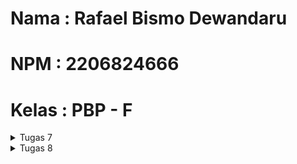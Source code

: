 # Nama  : Rafael Bismo Dewandaru
# NPM   : 2206824666
# Kelas : PBP - F

<details>
<summary>Tugas 7</summary>

### 1. Apa perbedaan utama antara stateless dan stateful widget dalam konteks pengembangan aplikasi Flutter?
Stateless Widget:
- Jenis widget yang tidak memiliki keadaan (state) internal yang dapat berubah sehingga bersifat statis, artinya tampilan atau kontennya tidak berubah seiring waktu atau berdasarkan perubahan data. Stateless widget juga lebih efisien dalam hal kinerja, karena tidak memerlukan pengelolaan keadaan.
- Cocok digunakan untuk komponen UI yang bersifat statis, seperti teks, ikon, tombol, dan elemen UI yang tidak memerlukan perubahan berdasarkan input atau data dinamis.
- Contoh stateless widget dalam Flutter: Text, Icon, Image

Stateful Widget:
- Jenis widget yang memiliki keadaan (state) internal yang dapat berubah, sehingga digunakan ketika kita perlu merender konten yang dapat berubah seiring waktu, seperti daftar item dinamis, formulir input, atau tampilan yang berinteraksi dengan data eksternal.
- Saat keadaan internal berubah, Flutter akan membangun ulang widget untuk mencerminkan perubahan tersebut, yang memungkinkan kita untuk menyimpan dan memperbarui data sesuai kebutuhan, sehingga sangat berguna untuk mengelola tampilan yang bergantung pada data dinamis.
- Contoh stateful widget dalam Flutter: ListView, TextField, DropdownButton

### 2. Sebutkan seluruh widget yang kamu gunakan untuk menyelesaikan tugas ini dan jelaskan fungsinya masing-masing.
- Material: digunakan untuk membuat lapisan material desain yang menampilkan konten di dalamnya. Dalam konteks ini, Material digunakan sebagai latar belakang untuk setiap ShopCard.
- InkWell: digunakan untuk menambahkan efek feedback ketika pengguna menyentuh elemen ShopCard (tampilan "splash"). InkWell digunakan sebagai child untuk menangkap sentuhan pengguna.
- ScaffoldMessenger: digunakan untuk berinteraksi dengan objek Scaffold yang terkait. Dalam kode ini, ScaffoldMessenger digunakan untuk menampilkan snackbar saat pengguna menyentuh ShopCard. 
- Snackbars; digunakan untuk menampilkan pesan singkat yang memberikan umpan balik kepada pengguna.
- Container: digunakan untuk mengatur tata letak dan tampilan elemen-elemen di dalamnya (mengelola tata letak ShopCard dan memberikan jarak antar elemen).
- Column: mengatur childnya dalam satu kolom vertikal, yaitu untuk mengatur tata letak di dalam ShopCard, yang terdiri dari ikon dan teks nama item.
- Icon: digunakan untuk menampilkan ikon. Dalam konteks ini, Icon digunakan untuk menampilkan ikon item toko.
- Text: digunakan untuk menampilkan teks nama item toko di setiap ShopCard.
- Scaffold: digunakan untuk membuat tata letak aplikasi dasar dengan appBar, body, dan lainnya. Pada MyHomePage, Scaffold digunakan untuk membuat struktur dasar halaman.
- AppBar: digunakan untuk membuat bilah aplikasi di bagian atas layar, menampilkan judul aplikasi ("EnderChest") dan warna latar belakang, dan menampilkan judul di dalam AppBar.
- GridView: digunakan untuk menampilkan child dalam tata letak grid. Dalam kode ini, GridView digunakan untuk menampilkan ShopCard dalam bentuk grid.
- Padding: digunakan untuk menambahkan jarak (padding) di sekitar elemen-elemen dalam tata letak. Dalam kode ini, Padding digunakan untuk memberikan jarak di sekitar judul dan GridView.
- ListView: digunakan untuk membungkus elemen-elemen di dalam body Scaffold, sehingga pengguna dapat scroll jika kontennya terlalu panjang.

### 3. Jelaskan bagaimana cara kamu mengimplementasikan checklist di atas secara step-by-step (bukan hanya sekadar mengikuti tutorial)
1. Saya generate proyek Flutter baru dengan nama enderchest, kemudian masuk ke dalam direktori proyek tersebut lalu menjalankannya
2. Pada direktori enderchest\lib saya membuat file dart baru bernama menu.dart lalu import 'package:flutter/material.dart';
3. Kemudian saya membuat tiga button sederhana dengan menambahkan beberapa kode kedalam file menu.dart dan membuat stateless widget bernama MyHomePage
4. Saya juga menambahkan kode yang ada di tutorial 6 untuk didalam Widget build, dan mengubah ShopCard menjadi stateless
5. Untuk mendapat bonus dengan mengimplementasikan warna-warna yang berbeda untuk setiap tombol; Lihat Item, Tambah Item, dan Logout, saya menambahkan attibut Color color kedalam class ShopItem, dan menggunakannya di dalam class ShopCard.
~~~
final List<ShopItem> items = [
  ShopItem("Lihat Item", Icons.checklist, Colors.blue), // Specify different colors
  ShopItem("Tambah Item", Icons.add_shopping_cart, Colors.green),
  ShopItem("Logout", Icons.logout, Colors.red),
];
~~~
</details>


<details>
<summary>Tugas 8</summary>

### 4. Jelaskan perbedaan antara Navigator.push() dan Navigator.pushReplacement(), disertai dengan contoh mengenai penggunaan kedua metode tersebut yang tepat!
Navigator.push()
- digunakan untuk menambahkan rute baru ke atas stack navigasi, berarti rute baru ditumpuk di atas rute saat ini.
- membawa user ke halaman baru tanpa menghilangkan histori navigasi sebelumnya, sehingga saat user kembali, user akan kembali ke rute sebelumnya (rute di bawah rute baru).
- Contoh: dalam aplikasi e-commerce, ketika user menekan item untuk melihat detailnya dapat menggunakan Navigator.push() untuk membawa user ke halaman detail. Ketika user menekan tombol kembali, user akan kembali ke halaman daftar produk.
<br />
Navigator.pushReplacement()
- digunakan untuk menggantikan rute saat ini dengan rute baru di stack navigasi.
- mengganti halaman saat ini dengan halaman baru tanpa kemungkinan untuk kembali, sehingga saat user kembali, user tidak akan kembali ke rute sebelumnya karena telah digantikan.
- Contoh: dalam aplikasi yang memiliki proses login, setelah user berhasil masuk akan membawa user ke halaman beranda dan menghapus halaman login dari stack. Hal ini mencegah user kembali ke layar login dengan menekan tombol kembali.

### 5. Jelaskan masing-masing layout widget pada Flutter dan konteks penggunaannya masing-masing!
- Column & Row: Column mengatur elemen secara vertikal, sedangkan Row mengatur elemen secara horizontal.
- Container: Wadah untuk mengatur tata letak dan memberi styling pada elemen, misalnya padding, margin, alignment, etc.
- Stack: Digunakan untuk menumpuk widget/elemen satu di atas yang lain.
- GridView: Menampilkan elemen dalam grid yang teratur dengan bentuk tabel.
- ListView: Menampilkan elemen yang dapat di-scroll secara vertikal.
- Expanded & Flexible: Mengontrol bagian dari ruang yang tersedia yang digunakan. Expanded mengisi ruang tersedia, sedangkan Flexible memberikan lebih banyak kontrol atas faktor fleksibilitas.
- Padding: Memberikan padding di sekeliling elemen child.
- Transform: digunakan untuk mengubah ukuran dan posisi elemen child
- Align: Mengatur posisi elemen child sesuai dengan alignment yang ditentukan.
- Wrap: Membuat row atau column dan secara otomatis beralih ke row atau column berikutnya setelah ruang di row atau column saat ini habis.
- Scaffold: Memberikan struktur dasar material design seperti AppBar, Drawer, dan FloatingActionButton.
- ConstrainedBox, SizedBox, & AspectRatio: Mengontrol ukuran atau aspek rasio dari elemen childnya.



### 6. Sebutkan apa saja elemen input pada form yang kamu pakai pada tugas kali ini dan jelaskan mengapa kamu menggunakan elemen input tersebut!
1. TextFormField untuk Nama Item (_name): Digunakan untuk user input nama item. TextField adalah elemen input dasar dalam Flutter yang digunakan untuk memasukkan teks.
2. TextFormField untuk Harga Item (_price): Digunakan untuk user input harga item. Dapat menggunakan TextField karena nanti harga yang diinput akan di parse dan di validasi input berupa angka menggunakan kode
~~~
onChanged: (String? value) {
    setState(() {
      _price = int.parse(value!);
    });
  },
  validator: (String? value) {
    if (value == null || value.isEmpty) {
      return "Harga tidak boleh kosong!";
    }
    if (int.tryParse(value) == null) {
      return "Harga harus berupa angka!";
    }
    return null;
},
~~~
3. TextFormField untuk Deskripsi Item (_description): user dapat menulis deskripsi tentang item menggunakan TextField.

 
### 7. Bagaimana penerapan clean architecture pada aplikasi Flutter?
Penerapan Clean Architecture pada aplikasi Flutter mengarah pada organisasi struktural yang lebih rapi dan pembagian fokus yang terorganisir, dengan tujuan untuk mencapai modularitas dan kemudahan dalam pengujian. Sebagai contoh, dalam praktik Clean Architecture, kita dapat menciptakan direktori terpisah untuk memisahkan file .dart yang berbeda, seperti untuk screen, widget, dan lain-lain, memastikan bahwa setiap komponen memiliki lokasi khusus, yang juga memudahkan dalam manajemen dan pemeliharaan kode. Pendekatan ini membantu dalam menjaga struktur kode yang bersih dan terorganisir, sekaligus mempermudah pencarian dan perbaikan bagian tertentu dari aplikasi ketika diperlukan.


### 8. Jelaskan bagaimana cara kamu mengimplementasikan checklist di atas secara step-by-step! (bukan hanya sekadar mengikuti tutorial)
Implementasi Bonus
1. Membuat objek model dalam file item.dart untuk Item
~~~
class Item {
  final String name;
  final int price;
  final String description;

  Item({required this.name, required this.price, required this.description});
}
~~~

2. Membuat file baru pada screens yaitu see_items.dart untuk menampilkan semua item yang sudah ditambahkan
~~~
import 'package:flutter/material.dart';
import 'package:enderchest/models/item.dart'; 

class ProductListPage extends StatelessWidget {
  final List<Item> items;

  ProductListPage({Key? key, required this.items}) : super(key: key);

  @override
  Widget build(BuildContext context) {
    return Scaffold(
      appBar: AppBar(
        title: Text('Daftar Item'),
      ),
      body: ListView.builder(
        itemCount: items.length,
        itemBuilder: (context, index) {
          return Card(
            child: ListTile(
              title: Text(items[index].name),
              subtitle: Text('Harga: ${items[index].price}\nDeskripsi: ${items[index].description}'),
            ),
          );
        },
      ),
    );
  }
}
~~~

3. Mengarahkan user ke halaman tersebut jika menekan tombol Lihat Produk pada drawer
~~~
ListTile(
  leading: const Icon(Icons.movie),
  title: const Text('Lihat Item'),
  onTap: () {
    Navigator.push(
      context,
      MaterialPageRoute(
          builder: (context) =>
              ProductListPage(items: itemList)),
    );
  },
),
~~~

4. Mengarahkan user ke halaman tersebut jika menekan tombol Lihat Produk pada drawer
~~~
if (item.name == "Lihat Item") {
    Navigator.push(
      context,
      MaterialPageRoute(
          builder: (context) => ProductListPage(items: itemList)),
    );
  }
~~~

</details>